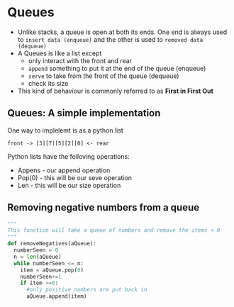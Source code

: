 # Queues
* Unlike stacks, a queue is open at both its ends. One end is always used to `insert data (enqueue)` and the other is used to `removed data (dequeue)`
* A Queues is like a list except
  - only interact with the front and rear
  - `append` something to put it at the end of the queue (enqueue)
  - `serve` to take from the front of the queue (dequeue)
  - check its size
* This kind of behaviour is commonly referred to as **First in First Out**

## Queues: A simple implementation
One way to implelemt is as a python list
```
front -> [3][7][5][2][0] <- rear
```
Python lists have the folloving operations:
* Appens - our append operation
* Pop(0) - this will be our seve operation
* Len - this will be our size operation

## Removing negative numbers from a queue
```py
"""
This function will take a queue of numbers and remove the items < 0
"""
def removeNegatives(aQueue):
  numberSeen = 0
  n = len(aQueue)
  while numberSeen <= n:
    item = aQueue.pop(0)
    numberSeen+=1
    if item >=0:
      #only positive numbers are put back in
      aQueue.append(item)
```
